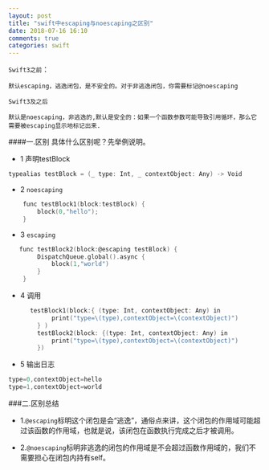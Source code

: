 ```yaml
---
layout: post
title: "swift中escaping与noescaping之区别"
date: 2018-07-16 16:10
comments: true
categories: swift
---
```


`Swift3之前`：
	
	默认escaping，逃逸闭包，是不安全的。对于非逃逸闭包，你需要标记@noescaping

`Swift3及之后`

	默认是noescaping，非逃逸的,默认是安全的：如果一个函数参数可能导致引用循环，那么它需要被escaping显示地标记出来.

####一.区别
具体什么区别呢？先举例说明。

* 1 声明testBlock

```objective-c
typealias testBlock = (_ type: Int, _ contextObject: Any) -> Void
```

* 2 `noescaping`

```objective-c
    func testBlock1(block:testBlock) {
        block(0,"hello");
    }
```

* 3 `escaping`

```objective-c
   func testBlock2(block:@escaping testBlock) {
        DispatchQueue.global().async {
            block(1,"world")
        }
    }
```

* 4 调用

```objective-c
      testBlock1(block:{ (type: Int, contextObject: Any) in
            print("type=\(type),contextObject=\(contextObject)")
        } )
        testBlock2(block: {(type: Int, contextObject: Any) in
            print("type=\(type),contextObject=\(contextObject)")
        })
```

* 5 输出日志

```objective-c
type=0,contextObject=hello
type=1,contextObject=world
```

###二.区别总结
* 1.`@escaping`标明这个闭包是会“逃逸”，通俗点来讲，这个闭包的作用域可能超过该函数的作用域，也就是说，该闭包在函数执行完成之后才被调用。

* 2.`@noescaping`标明非逃逸的闭包的作用域是不会超过函数作用域的，我们不需要担心在闭包内持有self。

